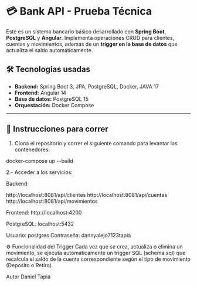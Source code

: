 # 💳 Bank API - Prueba Técnica

Este es un sistema bancario básico desarrollado con **Spring Boot**, **PostgreSQL** y **Angular**. Implementa operaciones CRUD para clientes, cuentas y movimientos, además de un **trigger en la base de datos** que actualiza el saldo automáticamente.

## 🛠️ Tecnologías usadas

- **Backend:** Spring Boot 3, JPA, PostgreSQL, Docker, JAVA 17
- **Frontend:** Angular 14
- **Base de datos:** PostgreSQL 15
- **Orquestación:** Docker Compose

---

## 🚀 Instrucciones para correr

1. Clona el repositorio y correr el siguiente comando para levantar los contenedores:

docker-compose up --build

2.- Acceder a los servicios:

Backend: 

http://localhost:8081/api/clientes
http://localhost:8081/api/cuentas
http://localhost:8081/api/movimientos

Frontend: http://localhost:4200

PostgreSQL: localhost:5432

Usuario: postgres
Contraseña: dannyalejo7123tapia

⚙️ Funcionalidad del Trigger
Cada vez que se crea, actualiza o elimina un movimiento, se ejecuta automáticamente un trigger SQL (schema.sql) que recalcula el saldo de la cuenta correspondiente según el tipo de movimiento (Deposito o Retiro).

Autor
Daniel Tapia
